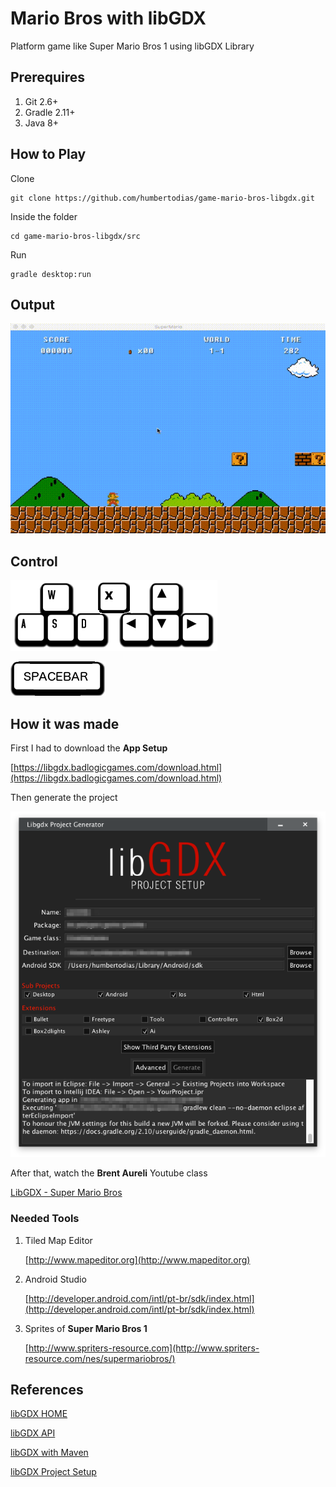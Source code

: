 # Mario Bros with libGDX

Platform game like Super Mario Bros 1 using libGDX Library


## Prerequires

1. Git 2.6+
2. Gradle 2.11+
3. Java 8+


## How to Play

Clone

```
git clone https://github.com/humbertodias/game-mario-bros-libgdx.git
```

Inside the folder

```
cd game-mario-bros-libgdx/src
```

Run

```
gradle desktop:run
```

## Output
![Preview](doc/gameplay.gif)

## Control
![Diretional](doc/wasd.png)

![JUMP](doc/spacebar.png)

## How it was made
First I had to download the **App Setup**

[https://libgdx.badlogicgames.com/download.html](https://libgdx.badlogicgames.com/download.html)

Then generate the project

![Preview](doc/project-settings.png)

After that, watch the **Brent Aureli** Youtube class

[LibGDX - Super Mario Bros](https://www.youtube.com/watch?v=a8MPxzkwBwo&list=PLZm85UZQLd2SXQzsF-a0-pPF6IWDDdrXt)

### Needed **Tools**

1. Tiled Map Editor
	
	[http://www.mapeditor.org](http://www.mapeditor.org)

2. Android Studio

	[http://developer.android.com/intl/pt-br/sdk/index.html](http://developer.android.com/intl/pt-br/sdk/index.html)


3. Sprites of **Super Mario Bros 1**

	[http://www.spriters-resource.com](http://www.spriters-resource.com/nes/supermariobros/)

## References

[libGDX HOME](https://libgdx.badlogicgames.com/)

[libGDX API](https://libgdx.badlogicgames.com/nightlies/docs/api)

[libGDX with Maven](https://github.com/libgdx/libgdx/wiki/Maven-integration)

[libGDX Project Setup](https://github.com/libgdx/libgdx/wiki/Project-Setup-Gradle)
